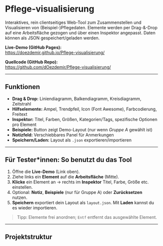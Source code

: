 # Pflege-visualisierung

Interaktives, rein clientseitiges Web-Tool zum Zusammenstellen und Visualisieren von (Beispiel-)Pflegedaten. Elemente werden per Drag-&-Drop auf eine Arbeitsfläche gezogen und über einen Inspektor angepasst. Daten können als JSON gespeichert/geladen werden.

**Live-Demo (GitHub Pages):**  
https://doezdemir.github.io/Pflege-visualisierung/

**Quellcode (GitHub Repo):**  
https://github.com/dOezdemir/Pflege-visualisierung/

---

## Funktionen

- **Drag & Drop:** Liniendiagramm, Balkendiagramm, Kreisdiagramm, Zeitstrahl  
- **Hilfselemente:** Ampel, Trendpfeil, Icon (Font Awesome), Farbcodierung, Freitext  
- **Inspektor:** Titel, Farben, Größen, Kategorien/Tags, spezifische Optionen pro Element  
- **Beispiele:** Button zeigt Demo-Layout (nur wenn *Gruppe A* gewählt ist)  
- **Notizfeld:** Verschiebbares Panel für Anmerkungen  
- **Speichern/Laden:** Layout als `.json` exportieren/importieren  

---

## Für Tester*innen: So benutzt du das Tool

1. Öffne die **Live-Demo** (Link oben).  
2. Ziehe links ein **Element** auf die **Arbeitsfläche** (Mitte).  
3. **Klicke** ein Element an → rechts im **Inspektor** Titel, Farbe, Größe etc. einstellen.  
4. Optional: **Notiz**, **Beispiele** (nur für Gruppe A) oder **Zurücksetzen** nutzen.  
5. **Speichern** exportiert dein Layout als `layout.json`. Mit **Laden** kannst du es wieder importieren.

> Tipp: Elemente frei anordnen; `Entf` entfernt das ausgewählte Element.

---

## Projektstruktur

